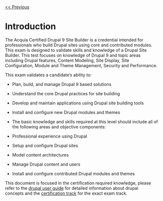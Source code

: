 
[<< Previous](readme.md)
# Introduction 

The Acquia Certified Drupal 9 Site Builder is a credential intended for professionals who build Drupal sites using core and contributed modules. This exam is designed to validate skills and knowledge of a Drupal Site Builder. This test focuses on knowledge of Drupal 9 and topic areas including Drupal features, Content Modeling, Site Display, Site Configuration, Module and Theme Management, Security and Performance.

This exam validates a candidate’s ability to:

- Plan, build, and manage Drupal 9 based solutions

- Understand the core Drupal practices for site building

- Develop and maintain applications using Drupal site building tools

- Install and configure new Drupal modules and themes

- The basic knowledge and skills required at this level should include all of the following areas and objective components:

- Professional experience using Drupal

- Setup and configure Drupal sites

- Model content architectures

- Manage Drupal content and users

- Install and configure contributed Drupal modules and themes

This document is focused in the certification required knowledge, please refer to the [drupal user guide](https://www.drupal.org/docs/user_guide/en/index.html) for detailed information about drupal concepts and the [certification track](https://www.acquia.com/support/training-certification/acquia-certification/drupal-9-certification-track#acquia-certified-site-builder-d9) for the exact exam track.